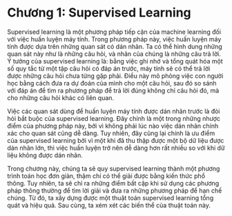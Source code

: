 # Chương 1: Supervised Learning

Supervised learning là một phương pháp tiếp cận của machine learning đối với việc huấn luyện máy tính. Trong phương pháp này, việc huấn luyện máy tính được dựa trên những quan sát có dán nhãn. Ta có thể hình dung những quan sát này như là những câu hỏi, và nhãn của chúng là những câu trả lời. Ý tưởng của supervised learning là: bằng việc ghi nhớ và tổng quát hóa một số quy tắc từ một tập câu hỏi có đáp án trước, máy tính sẽ có thể trả lời được những câu hỏi chưa từng gặp phải. Điều này mô phỏng việc con người học bằng cách đưa ra dự đoán của mình cho một câu hỏi, sau đó so sánh với đáp án để tìm ra phương pháp để trả lời đúng không chỉ câu hỏi đó, mà cho những câu hỏi khác có liên quan.

Việc các quan sát dùng để huấn luyện máy tính được dán nhãn trước là đòi hỏi bắt buộc của supervised learning. Đây chính là một trong những nhược điểm của phương pháp này, bởi vì không phải lúc nào việc dán nhãn chính xác cho quan sát cũng dễ dàng. Tuy nhiên, đây cũng lại chính là ưu điểm của supervised learning bởi vì một khi đã thu thập được một bộ dữ liệu được dán nhãn lớn, thì việc huấn luyện trở nên dễ dàng hơn rất nhiều so với khi dữ liệu không được dán nhãn. 

Trong chương này, chúng ta sẽ quy supervised learning thành một phương trình toán học đơn giản, thậm chí có thể giải được bằng kiến thức phổ thông. Tuy nhiên, ta sẽ chỉ ra những điểm bất cập khi sử dụng các phương pháp thông thường để tìm lời giải và đưa ra những phương pháp để hạn chế chúng. Từ đó, ta xây dựng được một thuật toán supervised learning tổng quát và hiệu quả. Sau cùng, ta xém xét các biến thể của thuật toán này. 